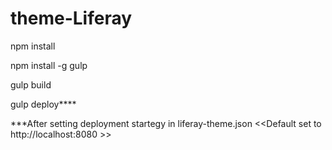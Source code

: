 # theme-Liferay

npm install

npm install -g gulp

gulp build

gulp deploy****


 ***After setting deployment startegy  in liferay-theme.json <<Default set to http://localhost:8080 >>
